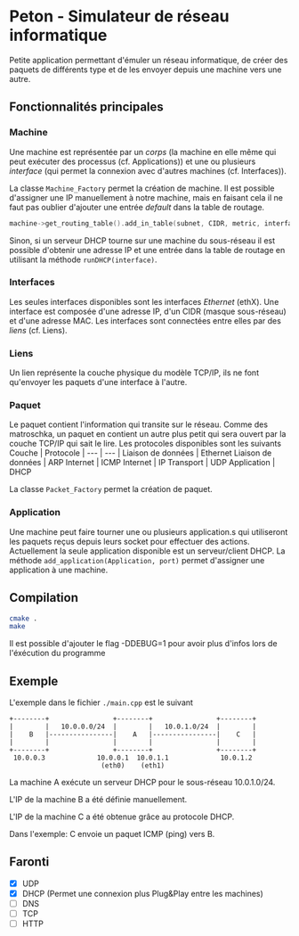 # Peton - Simulateur de réseau informatique

Petite application permettant d'émuler un réseau informatique, de créer des paquets de différents type et de les envoyer depuis une machine vers une autre.

## Fonctionnalités principales

### Machine
Une machine est représentée par un *corps* (la machine en elle même qui peut exécuter des processus (cf. Applications)) et une ou plusieurs *interface* (qui permet la connexion avec d'autres machines (cf. Interfaces)).

La classe `Machine_Factory` permet la création de machine.
Il est possible d'assigner une IP manuellement à notre machine, mais en faisant cela il ne faut pas oublier d'ajouter une entrée *default* dans la table de routage. 
```cpp
machine->get_routing_table().add_in_table(subnet, CIDR, metric, interface, gateway);
```
Sinon, si un serveur DHCP tourne sur une machine du sous-réseau il est possible d'obtenir une adresse IP et une entrée dans la table de routage en utilisant la méthode `runDHCP(interface)`.

### Interfaces
Les seules interfaces disponibles sont les interfaces *Ethernet* (ethX). Une interface est composée d'une adresse IP, d'un CIDR (masque sous-réseau) et d'une adresse MAC. Les interfaces sont connectées entre elles par des *liens* (cf. Liens).

### Liens
Un lien représente la couche physique du modèle TCP/IP, ils ne font qu'envoyer les paquets d'une interface à l'autre.

### Paquet
Le paquet contient l'information qui transite sur le réseau. Comme des matroschka, un paquet en contient un autre plus petit qui sera ouvert par la couche TCP/IP qui sait le lire.
Les protocoles disponibles sont les suivants
Couche | Protocole |
--- | --- |
Liaison de données | Ethernet
Liaison de données | ARP
Internet | ICMP
Internet | IP
Transport | UDP
Application | DHCP

La classe `Packet_Factory` permet la création de paquet.

### Application
Une machine peut faire tourner une ou plusieurs application.s qui utiliseront les paquets reçus depuis leurs socket pour effectuer des actions. Actuellement la seule application disponible est un serveur/client DHCP.
La méthode `add_application(Application, port)` permet d'assigner une application à une machine.

## Compilation
```sh
cmake .
make
```

Il est possible d'ajouter le flag -DDEBUG=1 pour avoir plus d'infos lors de l'éxécution du programme

## Exemple

L'exemple dans le fichier `./main.cpp` est le suivant

```
+--------+                +--------+                +--------+
|        |   10.0.0.0/24  |        |   10.0.1.0/24  |        |
|    B   |----------------|    A   |----------------|    C   |
|        |                |        |                |        |
+--------+                +--------+                +--------+
 10.0.0.3             10.0.0.1  10.0.1.1             10.0.1.2
                       (eth0)    (eth1)
```
La machine A exécute un serveur DHCP pour le sous-réseau 10.0.1.0/24.

L'IP de la machine B a été définie manuellement.

L'IP de la machine C a été obtenue grâce au protocole DHCP.

Dans l'exemple: C envoie un paquet ICMP (ping) vers B.

## Faronti
 - [x] UDP
 - [x] DHCP (Permet une connexion plus Plug&Play entre les machines)
 - [ ] DNS
 - [ ] TCP
 - [ ] HTTP
